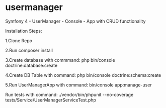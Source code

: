# usermanager
Symfony 4 - UserManager - Console - App with CRUD functionality

Installation Steps:

1.Clone Repo

2.Run composer install

3.Create database with commmand: php bin/console doctrine:database:create

4.Create DB Table with command: php bin/console doctrine:schema:create  

5.Run UserManagerApp with command: bin/console app:manage-user


Run tests with command: ./vendor/bin/phpunit --no-coverage tests/Service/UserManagerServiceTest.php
